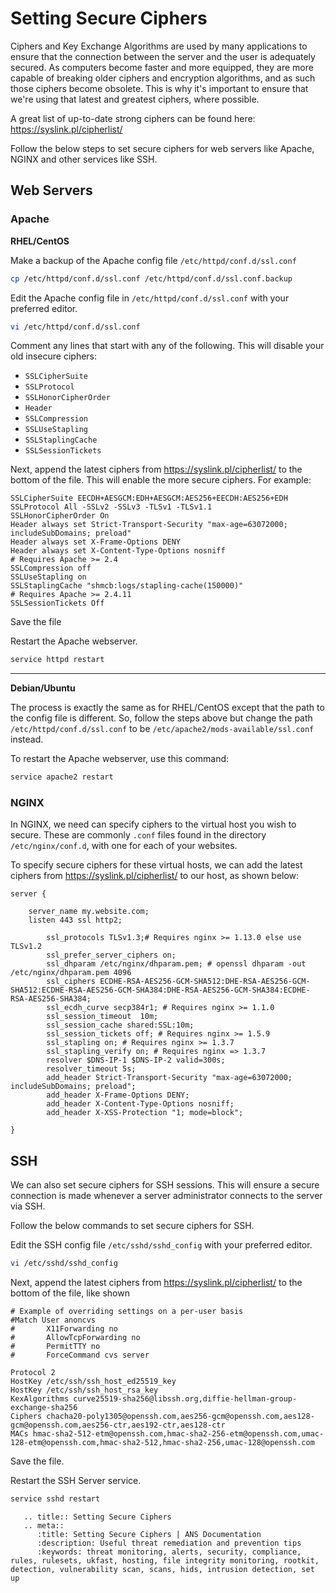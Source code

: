 # Setting Secure Ciphers

Ciphers and Key Exchange Algorithms are used by many applications to ensure that the connection between the server and the user is adequately secured. As computers become faster and more equipped, they are more capable of breaking older ciphers and encryption algorithms, and as such those ciphers become obsolete. This is why it's important to ensure that we're using that latest and greatest ciphers, where possible.

A great list of up-to-date strong ciphers can be found here: <https://syslink.pl/cipherlist/>

Follow the below steps to set secure ciphers for web servers like Apache, NGINX and other services like SSH.

## Web Servers

### Apache

**RHEL/CentOS**

Make a backup of the Apache config file `/etc/httpd/conf.d/ssl.conf`

```bash
cp /etc/httpd/conf.d/ssl.conf /etc/httpd/conf.d/ssl.conf.backup
```

Edit the Apache config file in `/etc/httpd/conf.d/ssl.conf` with your preferred editor.

```bash
vi /etc/httpd/conf.d/ssl.conf
```

Comment any lines that start with any of the following. This will disable your old insecure ciphers:

* `SSLCipherSuite`
* `SSLProtocol`
* `SSLHonorCipherOrder`
* `Header`
* `SSLCompression`
* `SSLUseStapling`
* `SSLStaplingCache`
* `SSLSessionTickets`

Next, append the latest ciphers from <https://syslink.pl/cipherlist/> to the bottom of the file. This will enable the more secure ciphers. For example:

```nginx
SSLCipherSuite EECDH+AESGCM:EDH+AESGCM:AES256+EECDH:AES256+EDH
SSLProtocol All -SSLv2 -SSLv3 -TLSv1 -TLSv1.1
SSLHonorCipherOrder On
Header always set Strict-Transport-Security "max-age=63072000; includeSubDomains; preload"
Header always set X-Frame-Options DENY
Header always set X-Content-Type-Options nosniff
# Requires Apache >= 2.4
SSLCompression off
SSLUseStapling on
SSLStaplingCache "shmcb:logs/stapling-cache(150000)"
# Requires Apache >= 2.4.11
SSLSessionTickets Off
```

Save the file

Restart the Apache webserver.

```bash
service httpd restart
```

---

**Debian/Ubuntu**

The process is exactly the same as for RHEL/CentOS except that the path to the config file is different. So, follow the steps above but change the path `/etc/httpd/conf.d/ssl.conf` to be `/etc/apache2/mods-available/ssl.conf` instead.

To restart the Apache webserver, use this command:

```bash
service apache2 restart
```

### NGINX

In NGINX, we need can specify ciphers to the virtual host you wish to secure. These are commonly `.conf` files found in the directory `/etc/nginx/conf.d`, with one for each of your websites.

To specify secure ciphers for these virtual hosts, we can add the latest ciphers from <https://syslink.pl/cipherlist/> to our host, as shown below:

```nginx
server {

    server_name my.website.com;
    listen 443 ssl http2;

        ssl_protocols TLSv1.3;# Requires nginx >= 1.13.0 else use TLSv1.2
        ssl_prefer_server_ciphers on;
        ssl_dhparam /etc/nginx/dhparam.pem; # openssl dhparam -out /etc/nginx/dhparam.pem 4096
        ssl_ciphers ECDHE-RSA-AES256-GCM-SHA512:DHE-RSA-AES256-GCM-SHA512:ECDHE-RSA-AES256-GCM-SHA384:DHE-RSA-AES256-GCM-SHA384:ECDHE-RSA-AES256-SHA384;
        ssl_ecdh_curve secp384r1; # Requires nginx >= 1.1.0
        ssl_session_timeout  10m;
        ssl_session_cache shared:SSL:10m;
        ssl_session_tickets off; # Requires nginx >= 1.5.9
        ssl_stapling on; # Requires nginx >= 1.3.7
        ssl_stapling_verify on; # Requires nginx => 1.3.7
        resolver $DNS-IP-1 $DNS-IP-2 valid=300s;
        resolver_timeout 5s;
        add_header Strict-Transport-Security "max-age=63072000; includeSubDomains; preload";
        add_header X-Frame-Options DENY;
        add_header X-Content-Type-Options nosniff;
        add_header X-XSS-Protection "1; mode=block";

}
```

## SSH

We can also set secure ciphers for SSH sessions. This will ensure a secure connection is made whenever a server administrator connects to the server via SSH.

Follow the below commands to set secure ciphers for SSH.

Edit the SSH config file `/etc/sshd/sshd_config` with your preferred editor.

```bash
vi /etc/sshd/sshd_config
```

Next, append the latest ciphers from <https://syslink.pl/cipherlist/> to the bottom of the file, like shown

```nginx
# Example of overriding settings on a per-user basis
#Match User anoncvs
#       X11Forwarding no
#       AllowTcpForwarding no
#       PermitTTY no
#       ForceCommand cvs server

Protocol 2
HostKey /etc/ssh/ssh_host_ed25519_key
HostKey /etc/ssh/ssh_host_rsa_key
KexAlgorithms curve25519-sha256@libssh.org,diffie-hellman-group-exchange-sha256
Ciphers chacha20-poly1305@openssh.com,aes256-gcm@openssh.com,aes128-gcm@openssh.com,aes256-ctr,aes192-ctr,aes128-ctr
MACs hmac-sha2-512-etm@openssh.com,hmac-sha2-256-etm@openssh.com,umac-128-etm@openssh.com,hmac-sha2-512,hmac-sha2-256,umac-128@openssh.com
```

Save the file.

Restart the SSH Server service.

```bash
service sshd restart
```

```eval_rst
   .. title:: Setting Secure Ciphers
   .. meta::
      :title: Setting Secure Ciphers | ANS Documentation
      :description: Useful threat remediation and prevention tips
      :keywords: threat monitoring, alerts, security, compliance, rules, rulesets, ukfast, hosting, file integrity monitoring, rootkit, detection, vulnerability scan, scans, hids, intrusion detection, set up
```
